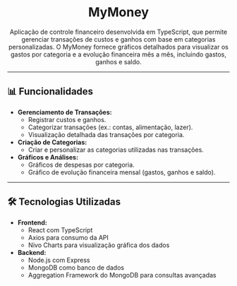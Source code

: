 <h1 align="center">MyMoney</h1>
<p align="center">
  Aplicação de controle financeiro desenvolvida em TypeScript, que permite gerenciar transações de custos e ganhos com base em categorias personalizadas. 
  O MyMoney fornece gráficos detalhados para visualizar os gastos por categoria e a evolução financeira mês a mês, incluindo gastos, ganhos e saldo.
</p>

---

<h2>📊 Funcionalidades</h2>
<ul>
  <li><strong>Gerenciamento de Transações:</strong>
    <ul>
      <li>Registrar custos e ganhos.</li>
      <li>Categorizar transações (ex.: contas, alimentação, lazer).</li>
      <li>Visualização detalhada das transações por categoria.</li>
    </ul>
  </li>
  <li><strong>Criação de Categorias:</strong>
    <ul>
      <li>Criar e personalizar as categorias utilizadas nas transações.</li>
    </ul>
  </li>
  <li><strong>Gráficos e Análises:</strong>
    <ul>
      <li>Gráficos de despesas por categoria.</li>
      <li>Gráfico de evolução financeira mensal (gastos, ganhos e saldo).</li>
    </ul>
  </li>
</ul>

---

<h2>🛠️ Tecnologias Utilizadas</h2>
<ul>
  <li><strong>Frontend:</strong>
    <ul>
      <li>React com TypeScript</li>
      <li>Axios para consumo da API</li>
      <li>Nivo Charts para visualização gráfica dos dados</li>
    </ul>
  </li>
  <li><strong>Backend:</strong>
    <ul>
      <li>Node.js com Express</li>
      <li>MongoDB como banco de dados</li>
      <li>Aggregation Framework do MongoDB para consultas avançadas</li>
    </ul>
  </li>
</ul>

